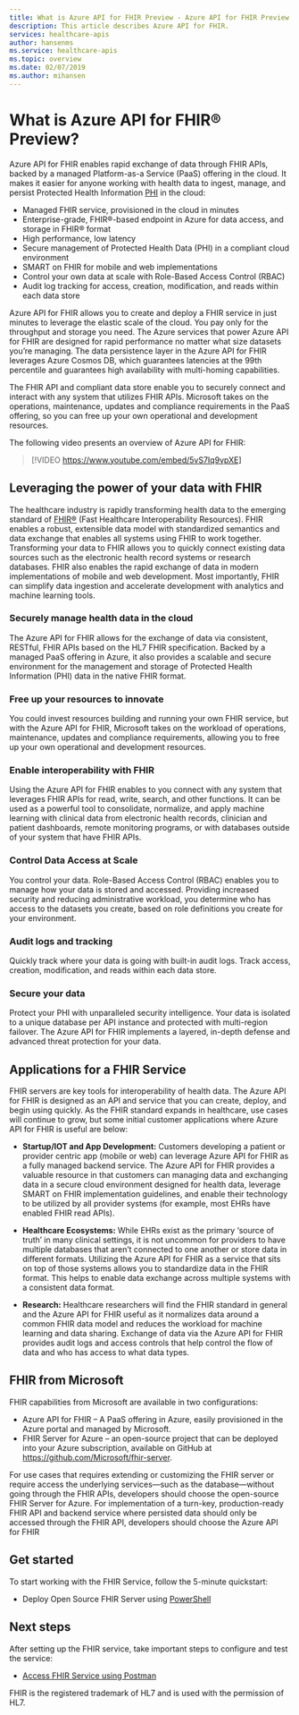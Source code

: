 ```yaml
---
title: What is Azure API for FHIR Preview - Azure API for FHIR Preview
description: This article describes Azure API for FHIR.
services: healthcare-apis
author: hansenms
ms.service: healthcare-apis
ms.topic: overview
ms.date: 02/07/2019
ms.author: mihansen
---
```


# What is Azure API for FHIR&reg; Preview?
Azure API for FHIR enables rapid exchange of data through FHIR APIs, backed by a managed Platform-as-a Service (PaaS) offering in the cloud. It makes it easier for anyone working with health data to ingest, manage, and persist Protected Health Information [PHI](https://www.hhs.gov/answers/hipaa/what-is-phi/index.html) in the cloud: 

- Managed FHIR service, provisioned in the cloud in minutes 
- Enterprise-grade, FHIR®-based endpoint in Azure for data access, and storage in FHIR® format
- High performance, low latency
- Secure management of Protected Health Data (PHI) in a compliant cloud environment
- SMART on FHIR for mobile and web implementations
- Control your own data at scale with Role-Based Access Control (RBAC)
- Audit log tracking for access, creation, modification, and reads within each data store

Azure API for FHIR allows you to create and deploy a FHIR service in just minutes to leverage the elastic scale of the cloud.  You pay only for the throughput and storage you need. The Azure services that power Azure API for FHIR are designed for rapid performance no matter what size datasets you’re managing.  The data persistence layer in the Azure API for FHIR leverages Azure Cosmos DB, which guarantees latencies at the 99th percentile and guarantees high availability with multi-homing capabilities. 

The FHIR API and compliant data store enable you to securely connect and interact with any system that utilizes FHIR APIs.  Microsoft takes on the operations, maintenance, updates and compliance requirements in the PaaS offering, so you can free up your own operational and development resources. 

The following video presents an overview of Azure API for FHIR:

>[!VIDEO https://www.youtube.com/embed/5vS7Iq9vpXE]

## **Leveraging the power of your data with FHIR**
The healthcare industry is rapidly transforming health data to the emerging standard of [FHIR&reg;](https://hl7.org/fhir) (Fast Healthcare Interoperability Resources). FHIR enables a robust, extensible data model with standardized semantics and data exchange that enables all systems using FHIR to work together.  Transforming your data to FHIR allows you to quickly connect existing data sources such as the electronic health record systems or research databases. FHIR also enables the rapid exchange of data in modern implementations of mobile and web development. Most importantly, FHIR can simplify data ingestion and accelerate development with analytics and machine learning tools.  

### **Securely manage health data in the cloud**
The Azure API for FHIR allows for the exchange of data via consistent, RESTful, FHIR APIs based on the HL7 FHIR specification. Backed by a managed PaaS offering in Azure, it also provides a scalable and secure environment for the management and storage of Protected Health Information (PHI) data in the native FHIR format.  

### **Free up your resources to innovate**
You could invest resources building and running your own FHIR service, but with the Azure API for FHIR, Microsoft takes on the workload of operations, maintenance, updates and compliance requirements, allowing you to free up your own operational and development resources.

### **Enable interoperability with FHIR** 
Using the Azure API for FHIR enables to you connect with any system that leverages FHIR APIs for read, write, search, and other functions.  It can be used as a powerful tool to consolidate, normalize, and apply machine learning with clinical data from electronic health records, clinician and patient dashboards, remote monitoring programs, or with databases outside of your system that have FHIR APIs.

### **Control Data Access at Scale**
You control your data. Role-Based Access Control (RBAC) enables you to manage how your data is stored and accessed.  Providing increased security and reducing administrative workload, you determine who has access to the datasets you create, based on role definitions you create for your environment.  

### **Audit logs and tracking**
Quickly track where your data is going with built-in audit logs. Track access, creation, modification, and reads within each data store.

### **Secure your data** 
Protect your PHI with unparalleled security intelligence.  Your data is isolated to a unique database per API instance and protected with multi-region failover. The Azure API for FHIR implements a layered, in-depth defense and advanced threat protection for your data.  

## **Applications for a FHIR Service**
FHIR servers are key tools for interoperability of health data.  The Azure API for FHIR is designed as an API and service that you can create, deploy, and begin using quickly.  As the FHIR standard expands in healthcare, use cases will continue to grow, but some initial customer applications where Azure API for FHIR is useful are below: 

- **Startup/IOT and App Development:**  Customers developing a patient or provider centric app (mobile or web) can leverage Azure API for FHIR as a fully managed backend service. The Azure API for FHIR provides a valuable resource in that customers can managing data and exchanging data in a secure cloud environment designed for health data, leverage SMART on FHIR implementation guidelines, and enable their technology to be utilized by all provider systems (for example, most EHRs have enabled FHIR read APIs).   
- **Healthcare Ecosystems:**  While EHRs exist as the primary ‘source of truth’ in many clinical settings, it is not uncommon for providers to have multiple databases that aren’t connected to one another or store data in different formats.  Utilizing the Azure API for FHIR as a service that sits on top of those systems allows you to standardize data in the FHIR format.  This helps to enable data exchange across multiple systems with a consistent data format. 

- **Research:** Healthcare researchers will find the FHIR standard in general and the Azure API for FHIR useful as it normalizes data around a common FHIR data model and reduces the workload for machine learning and data sharing.
Exchange of data via the Azure API for FHIR provides audit logs and access controls that help control the flow of data and who has access to what data types. 

## FHIR from Microsoft

FHIR capabilities from Microsoft are available in two configurations:

* Azure API for FHIR – A PaaS offering in Azure, easily provisioned in the Azure portal and managed by Microsoft.
* FHIR Server for Azure – an open-source project that can be deployed into your Azure subscription, available on GitHub at https://github.com/Microsoft/fhir-server.

For use cases that requires extending or customizing the FHIR server or require access the underlying services—such as the database—without going through the FHIR APIs, developers should choose the open-source FHIR Server for Azure.   For implementation of a turn-key, production-ready FHIR API and backend service where persisted data should only be accessed through the FHIR API, developers should choose the Azure API for FHIR

## Get started

To start working with the FHIR Service, follow the 5-minute quickstart:

* Deploy Open Source FHIR Server using [PowerShell](fhir-oss-powershell-quickstart.md)

## Next steps

After setting up the FHIR service, take important steps to configure and test the service:

* [Access FHIR Service using Postman](access-fhir-postman-tutorial.md)

FHIR is the registered trademark of HL7 and is used with the permission of HL7.
